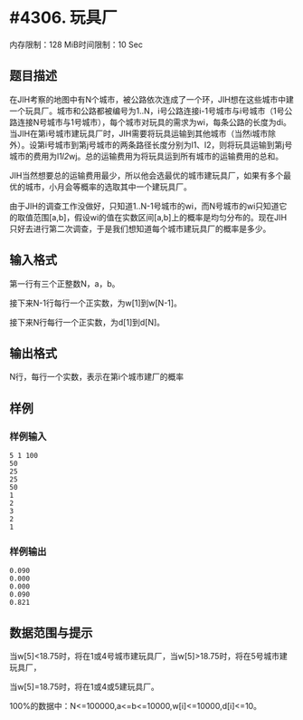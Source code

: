 # #4306. 玩具厂

内存限制：128 MiB时间限制：10 Sec

## 题目描述

在JIH考察的地图中有N个城市，被公路依次连成了一个环，JIH想在这些城市中建一个玩具厂。城市和公路都被编号为1..N，i号公路连接i-1号城市与i号城市（1号公路连接N号城市与1号城市），每个城市对玩具的需求为wi，每条公路的长度为di。当JIH在第i号城市建玩具厂时，JIH需要将玩具运输到其他城市（当然i城市除外）。设第i号城市到第j号城市的两条路径长度分别为l1、l2，则将玩具运输到第j号城市的费用为l1*l2*wj。总的运输费用为将玩具运到所有城市的运输费用的总和。

JIH当然想要总的运输费用最少，所以他会选最优的城市建玩具厂，如果有多个最优的城市，小月会等概率的选取其中一个建玩具厂。

由于JIH的调查工作没做好，只知道1..N-1号城市的wi，而N号城市的wi只知道它的取值范围[a,b]，假设wi的值在实数区间[a,b]上的概率是均匀分布的。现在JIH只好去进行第二次调查，于是我们想知道每个城市建玩具厂的概率是多少。

## 输入格式

第一行有三个正整数N，a，b。

接下来N-1行每行一个正实数，为w[1]到w[N-1]。

接下来N行每行一个正实数，为d[1]到d[N]。

## 输出格式

N行，每行一个实数，表示在第i个城市建厂的概率

## 样例

### 样例输入

    
    5 1 100
    50
    25
    25
    50
    1
    2
    3
    2
    1
    

### 样例输出

    
    0.090
    0.000
    0.000
    0.090
    0.821
    

## 数据范围与提示

当w[5]<18.75时，将在1或4号城市建玩具厂，当w[5]>18.75时，将在5号城市建玩具厂，

当w[5]=18.75时，将在1或4或5建玩具厂。

100%的数据中：N<=100000,a<=b<=10000,w[i]<=10000,d[i]<=10。
